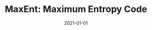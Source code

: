 ---
title: "MaxEnt: Maximum Entropy Code"
logo: "MaxEnt.png"
description: " This is a MATLAB tool for computing maximum entropy probability distributions given a set of known constraints. It allows users to generate statistical samples and analyze distributions that maximize entropy while satisfying given conditions. This tool is useful in various applications, including information theory, statistical physics, and probabilistic modeling."
date: 2021-01-01
website: "https://americocunhajr.github.io/MaxEnt"
github: "https://github.com/americocunhajr/MaxEnt"
docs: 
download: "https://github.com/americocunhajr/MaxEnt/zipball/main"
layout: none
collection: software
---